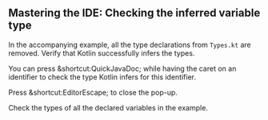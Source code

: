 ## Mastering the IDE: Checking the inferred variable type

In the accompanying example, all the type declarations from `Types.kt` are 
removed. Verify that Kotlin successfully infers the types.

You can press <span class="shortcut">&shortcut:QuickJavaDoc;</span>
while having the caret on an identifier to check the type Kotlin infers
for this identifier.

Press <span class="shortcut">&shortcut:EditorEscape;</span> to close the pop-up.

Check the types of all the declared variables in the example.